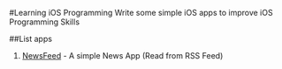 #Learning iOS Programming
Write some simple iOS apps to improve iOS Programming Skills

##List apps
1. [NewsFeed](https://github.com/thinhhung/learning-ios/tree/master/NewsRss) - A simple News App (Read from RSS Feed)
